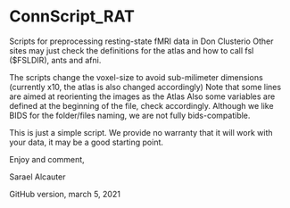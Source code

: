# ConnScript_RAT

Scripts for preprocessing resting-state fMRI data in Don Clusterio
Other sites may just check the definitions for the atlas and how to call fsl ($FSLDIR), ants and afni.

The scripts change the voxel-size to avoid sub-milimeter dimensions (currently x10, the atlas is also changed accordingly)
Note that some lines are aimed at reorienting the images as the Atlas
Also some variables are defined at the beginning of the file, check accordingly.
Although we like BIDS for the folder/files naming, we are not fully bids-compatible.

This is just a simple script.
We provide no warranty that it will work with your data, it may be a good starting point.

Enjoy and comment,

Sarael Alcauter

GitHub version, march 5, 2021 
